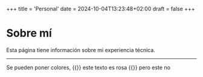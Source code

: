 +++
title = 'Personal'
date = 2024-10-04T13:23:48+02:00
draft = false
+++

# Sobre mí

Esta página tiene información sobre mi experiencia técnica.

---

Se pueden poner colores, {{<color color="pink">}} este texto es rosa {{</color>}} pero este no